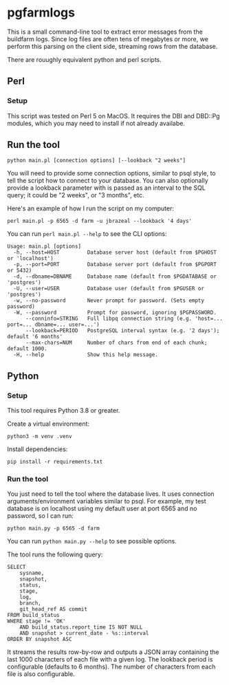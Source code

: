 # pgfarmlogs
This is a small command-line tool to extract error messages from the buildfarm logs. Since log files are often tens of megabytes
or more, we perform this parsing on the client side, streaming rows from the database. 

There are rouughly equivalent python and perl scripts. 

## Perl

### Setup
This script was tested on Perl 5 on MacOS. It requires the DBI and DBD::Pg modules, which you may need to install if not 
already availabe.

## Run the tool

```
python main.pl [connection options] [--lookback "2 weeks"]
```

You will need to provide some connection options, similar to psql style, to tell the script how to connect to your database.
You can also optionally provide a lookback parameter with is passed as an interval to the SQL query; it could be "2 weeks", or "3 months",
etc.

Here's an example of how I run the script on my computer:

```
perl main.pl -p 6565 -d farm -u jbrazeal --lookback '4 days'
```

You can run `perl main.pl --help` to see the CLI options:

```
Usage: main.pl [options]
  -h, --host=HOST         Database server host (default from $PGHOST or 'localhost')
  -p, --port=PORT         Database server port (default from $PGPORT or 5432)
  -d, --dbname=DBNAME     Database name (default from $PGDATABASE or 'postgres')
  -U, --user=USER         Database user (default from $PGUSER or 'postgres')
  -w, --no-password       Never prompt for password. (Sets empty password)
  -W, --password          Prompt for password, ignoring $PGPASSWORD.
      --conninfo=STRING   Full libpq connection string (e.g. 'host=... port=... dbname=... user=...')
      --lookback=PERIOD   PostgreSQL interval syntax (e.g. '2 days'); default '6 months'
      --max-chars=NUM     Number of chars from end of each chunk; default 1000.
  -H, --help              Show this help message.
  ```
  
## Python

### Setup
This tool requires Python 3.8 or greater.

Create a virtual environment:
```
python3 -m venv .venv
```

Install dependencies:
```
pip install -r requirements.txt
```

### Run the tool
You just need to tell the tool where the database lives. It uses connection arguments/environment variables similar to psql. 
For example, my test database is on localhost using my default user
at port 6565 and no password, so I can run:

```
python main.py -p 6565 -d farm
```

You can run `python main.py --help` to see possible options.

The tool runs the following query:

```
SELECT
    sysname,
    snapshot,
    status,
    stage,
    log,
    branch,
    git_head_ref AS commit
FROM build_status
WHERE stage != 'OK'
    AND build_status.report_time IS NOT NULL
    AND snapshot > current_date - %s::interval
ORDER BY snapshot ASC
```

It streams the results row-by-row and outputs a JSON array containing the last 1000 characters 
of each file with a given log. The lookback period is configurable (defaults to 6 months). The number of characters
from each file is also configurable. 